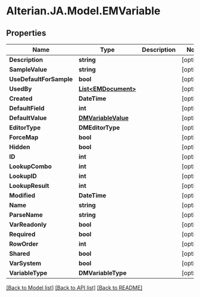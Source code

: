 # Alterian.JA.Model.EMVariable

## Properties

Name | Type | Description | Notes
------------ | ------------- | ------------- | -------------
**Description** | **string** |  | [optional] 
**SampleValue** | **string** |  | [optional] 
**UseDefaultForSample** | **bool** |  | [optional] 
**UsedBy** | [**List&lt;EMDocument&gt;**](EMDocument.md) |  | [optional] 
**Created** | **DateTime** |  | [optional] 
**DefaultField** | **int** |  | [optional] 
**DefaultValue** | [**DMVariableValue**](DMVariableValue.md) |  | [optional] 
**EditorType** | **DMEditorType** |  | [optional] 
**ForceMap** | **bool** |  | [optional] 
**Hidden** | **bool** |  | [optional] 
**ID** | **int** |  | [optional] 
**LookupCombo** | **int** |  | [optional] 
**LookupID** | **int** |  | [optional] 
**LookupResult** | **int** |  | [optional] 
**Modified** | **DateTime** |  | [optional] 
**Name** | **string** |  | [optional] 
**ParseName** | **string** |  | [optional] 
**VarReadonly** | **bool** |  | [optional] 
**Required** | **bool** |  | [optional] 
**RowOrder** | **int** |  | [optional] 
**Shared** | **bool** |  | [optional] 
**VarSystem** | **bool** |  | [optional] 
**VariableType** | **DMVariableType** |  | [optional] 

[[Back to Model list]](../README.md#documentation-for-models) [[Back to API list]](../README.md#documentation-for-api-endpoints) [[Back to README]](../README.md)

